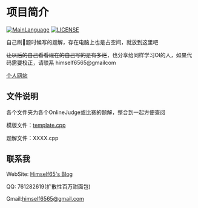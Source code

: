 # 项目简介

[![MainLanguage](https://img.shields.io/badge/MainLanguage-C%2B%2B-green.svg)](https://github.com/Himself65/OI) [![LICENSE](https://img.shields.io/apm/l/vim-mode.svg)](https://github.com/Himself65/OI/blob/master/LICENSE)

自己刷题时候写的题解，存在电脑上也是占空间，就放到这里吧

~~让以后的自己看看现在的自己写的是有多烂~~，也分享给同样学习OI的人，如果代码需要校正，请联系 himself6565@gmailcom

[个人网站](http://himself65.com)

## 文件说明

各个文件夹为各个OnlineJudge或比赛的题解，整合到一起方便查阅

模版文件：[template.cpp](https://github.com/Himself65/OI/blob/master/template.cpp)

题解文件：XXXX.cpp

## 联系我

WebSite: [Himself65's Blog](http://himself65.com)

QQ: 761282619(扩散性百万甜面包)

Gmail:himself6565@gmail.com

